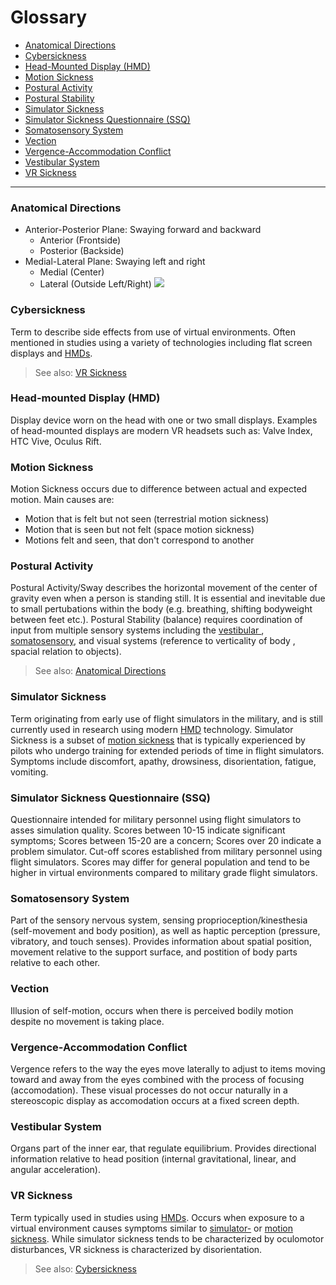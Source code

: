 # Glossary

- [Anatomical Directions](#anatomical-directions)
- [Cybersickness](#cybersickness)
- [Head-Mounted Display (HMD)](#head-mounted-display-hmd)
- [Motion Sickness](#motion-sickness)
- [Postural Activity](#postural-activity)
- [Postural Stability](#postural-activity)
- [Simulator Sickness](#simulator-sickness)
- [Simulator Sickness Questionnaire (SSQ)](#simulator-sickness-questionnaire-ssq)
- [Somatosensory System](#somatosensory-system)
- [Vection](#vection)
- [Vergence-Accommodation Conflict](#vergence-accommodation-conflict)
- [Vestibular System](#vestibular-system)
- [VR Sickness](#vr-sickness)

---
### Anatomical Directions
- Anterior-Posterior Plane: Swaying forward and backward
    - Anterior (Frontside)
    - Posterior (Backside)
- Medial-Lateral Plane: Swaying left and right
    - Medial (Center)
    - Lateral (Outside Left/Right)
![](https://upload.wikimedia.org/wikipedia/commons/e/e7/Blausen_0019_AnatomicalDirectionalReferences.png)

### Cybersickness
Term to describe side effects from use of virtual environments.
Often mentioned in studies using a variety of technologies including flat screen displays and [HMDs](#head-mounted-display-hmd).
> See also: [VR Sickness](#vr-sickness) 

### Head-mounted Display (HMD)
Display device worn on the head with one or two small displays.
Examples of head-mounted displays are modern VR headsets such as: Valve Index, HTC Vive, Oculus Rift.

### Motion Sickness
Motion Sickness occurs due to difference between actual and expected motion.
Main causes are:
- Motion that is felt but not seen (terrestrial motion sickness)
- Motion that is seen but not felt (space motion sickness)
- Motions felt and seen, that don't correspond to another

### Postural Activity
Postural Activity/Sway describes the horizontal movement of the center of gravity even when a person is standing still.
It is essential and inevitable due to small pertubations within the body (e.g. breathing, shifting bodyweight between
 feet etc.).
Postural Stability (balance) requires coordination of input from multiple sensory systems including the [vestibular
](#vestibular-system), [somatosensory](#somatosensory-system), and visual systems (reference to verticality of body
, spacial relation to objects).
> See also: [Anatomical Directions](#anatomical-directions)

### Simulator Sickness
Term originating from early use of flight simulators in the military, and is still currently used in research using
 modern [HMD](#head-mounted-display-hmd) technology.
Simulator Sickness is a subset of [motion sickness](#motion-sickness) that is typically experienced by pilots who
 undergo training for extended periods of time in flight simulators.
Symptoms include discomfort, apathy, drowsiness, disorientation, fatigue, vomiting.

### Simulator Sickness Questionnaire (SSQ)
Questionnaire intended for military personnel using flight simulators to asses simulation quality.
Scores between 10-15 indicate significant symptoms;
Scores between 15-20 are a concern;
Scores over 20 indicate a problem simulator.
Cut-off scores established from military personnel using flight simulators.
Scores may differ for general population and tend to be higher in virtual environments compared to military grade
 flight simulators.

### Somatosensory System
Part of the sensory nervous system, sensing proprioception/kinesthesia (self-movement and body position), as
 well as haptic perception (pressure, vibratory, and touch senses).
Provides information about spatial position, movement relative to the support surface, and postition of body parts
 relative to each other.

### Vection
Illusion of self-motion, occurs when there is perceived bodily motion despite no movement is taking place.

### Vergence-Accommodation Conflict
Vergence refers to the way the eyes move laterally to adjust to items moving toward and away from the eyes combined
 with the process of focusing (accomodation).
These visual processes do not occur naturally in a stereoscopic display as accomodation occurs at a fixed screen depth.

### Vestibular System
Organs part of the inner ear, that regulate equilibrium.
Provides directional information relative to head position (internal gravitational, linear, and angular acceleration).

### VR Sickness
Term typically used in studies using [HMDs](#head-mounted-display-hmd).
Occurs when exposure to a virtual environment causes symptoms similar to [simulator-](#simulator-sickness) or [motion
 sickness](#motion-sickness).
While simulator sickness tends to be characterized by oculomotor disturbances, VR sickness is characterized by
 disorientation.
> See also: [Cybersickness](#cybersickness)
